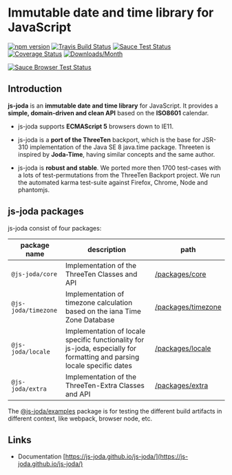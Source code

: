 # Immutable date and time library for JavaScript

[![npm version](https://badge.fury.io/js/%40js-joda%2Fcore.svg)](https://badge.fury.io/js/%40js-joda%2Fcore)
[![Travis Build Status](https://app.travis-ci.com/js-joda/js-joda.svg?branch=master)](https://app.travis-ci.com/js-joda/js-joda)
[![Sauce Test Status](https://saucelabs.com/buildstatus/js-joda)](https://saucelabs.com/u/js-joda)
[![Coverage Status](https://coveralls.io/repos/js-joda/js-joda/badge.svg?branch=master&service=github)](https://coveralls.io/github/js-joda/js-joda?branch=master)
[![Downloads/Month](https://img.shields.io/npm/dm/%40js-joda%2Fcore.svg)](https://img.shields.io/npm/dm/%40js-joda%2Fcore.svg)

[![Sauce Browser Test Status](https://saucelabs.com/browser-matrix/js-joda.svg)](https://saucelabs.com/u/js-joda)

## Introduction

**js-joda** is an **immutable date and time library** for JavaScript. It provides a **simple, domain-driven and clean API** based on the **ISO8601** calendar.

- js-joda supports **ECMAScript 5** browsers down to IE11.

- js-joda is a **port of the ThreeTen** backport, which is the base for JSR-310 implementation of the Java SE 8 java.time package. Threeten is inspired by **Joda-Time**, having similar concepts and the same author.

- js-joda is **robust and stable**. We ported more then 1700 test-cases with a lots of test-permutations from the ThreeTen Backport project. We run the automated karma test-suite against Firefox, Chrome, Node and phantomjs.

## js-joda packages

js-joda consist of four packages:

|  package name | description  |  path |
|---|---|---|
| `@js-joda/core` | Implementation of the ThreeTen Classes and API | [/packages/core](//github.com/js-joda/js-joda/tree/master/packages/core) |
| `@js-joda/timezone` | Implementation of timezone calculation based on the iana Time Zone Database | [/packages/timezone](//github.com/js-joda/js-joda/tree/master/packages/timezone) |
| `@js-joda/locale` | Implementation of locale specific functionality for js-joda, especially for formatting and parsing locale specific dates | [/packages/locale](//github.com/js-joda/js-joda/tree/master/packages/locale) |
| `@js-joda/extra` | Implementation of the ThreeTen-Extra Classes and API |[/packages/extra](//github.com/js-joda/js-joda/tree/master/packages/extra) |

The [@js-joda/examples](//github.com/js-joda/js-joda/tree/master/packages/examples) package is for testing the different build artifacts in different context, like webpack, browser node, etc.

## Links

- Documentation [https://js-joda.github.io/js-joda/](https://js-joda.github.io/js-joda/) 
